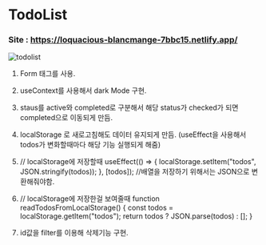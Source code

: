 # TodoList
### Site : https://loquacious-blancmange-7bbc15.netlify.app/
![todolist](https://user-images.githubusercontent.com/88068412/210564341-b63b1c49-e5e3-484c-ab12-4e9d71a232d9.png)

1. Form 태그를 사용.
2. useContext를 사용해서 dark Mode 구현.
3. staus를 active와 completed로 구분해서 해당 status가 checked가 되면 completed으로 이동되게 만듬.
4. localStorage 로 새로고침해도 데이터 유지되게 만듬. (useEffect을 사용해서 todos가 변화할때마다 해당 기능 실행되게 해줌)
5.  // localStorage에 저장할때
   useEffect(() => {
		localStorage.setItem("todos", JSON.stringify(todos));
	}, [todos]); //배열을 저장하기 위해서는 JSON으로 변환해줘야함.
  
6. // localStorage에 저장한걸 보여줄때
  function readTodosFromLocalStorage() {
    const todos = localStorage.getItem("todos");
    return todos ? JSON.parse(todos) : [];
  }
  
7. id값을 filter를 이용해 삭제기능 구현.
